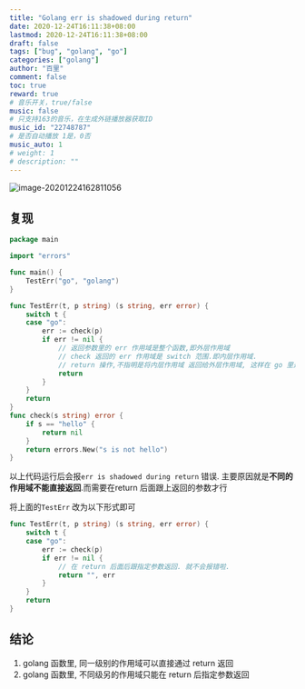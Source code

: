 ```yaml
---
title: "Golang err is shadowed during return"
date: 2020-12-24T16:11:38+08:00
lastmod: 2020-12-24T16:11:38+08:00
draft: false
tags: ["bug", "golang", "go"]
categories: ["golang"]
author: "百里"
comment: false
toc: true
reward: true
# 音乐开关，true/false
music: false
# 只支持163的音乐，在生成外链播放器获取ID
music_id: "22748787"
# 是否自动播放 1是，0否
music_auto: 1
# weight: 1
# description: ""
---
```


![image-20201224162811056](http://img.sgfoot.com/b/20201224162820.png?imageslim)

## 复现

```go
package main

import "errors"

func main() {
	TestErr("go", "golang")
}

func TestErr(t, p string) (s string, err error) {
	switch t {
	case "go":
		err := check(p)
		if err != nil {
			// 返回参数里的 err 作用域是整个函数,即外层作用域
			// check 返回的 err 作用域是 switch 范围.即内层作用域.
			// return 操作,不指明是将内层作用域 返回给外层作用域, 这样在 go 里是不允许的.
			return
		}
	}
	return
}
func check(s string) error {
	if s == "hello" {
		return nil
	}
	return errors.New("s is not hello")
}
```

以上代码运行后会报`err is shadowed during return` 错误. 主要原因就是**不同的作用域不能直接返回**.而需要在return 后面跟上返回的参数才行



将上面的`TestErr` 改为以下形式即可

```go
func TestErr(t, p string) (s string, err error) {
	switch t {
	case "go":
		err := check(p)
		if err != nil {
            // 在 return 后面后跟指定参数返回. 就不会报错啦.
			return "", err
		}
	}
	return
}
```



## 结论

1. golang 函数里, 同一级别的作用域可以直接通过 return 返回
2. golang 函数里, 不同级另的作用域只能在 return 后指定参数返回